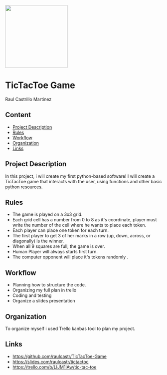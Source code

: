 <img src="https://raw.githubusercontent.com/Behzadkhosravifar/TicTacToe/master/src/Tic%20Tac%20Toe/Tic%20Tac%20Toe.ico" width="200"/>

# TicTacToe Game  

Raul Castrillo Martinez

## Content
- [Project Description](#project-description)
- [Rules](#rules)
- [Workflow](#workflow)
- [Organization](#organization)
- [Links](#links)

## Project Description

In this project, i will create my first python-based software!
I will create a TicTacToe game that interacts with the user, using functions and other basic python resources.

## Rules

- The game is played on a 3x3 grid.
- Each grid cell has a number from 0 to 8 as it's coordinate, player must write the number of the cell where he wants to  place each token.
- Each player can place one token for each turn.
- The first player to get 3 of her marks in a row (up, down, across, or diagonally) is the winner.
- When all 9 squares are full, the game is over.
- Human Player will always starts first turn.
- The computer opponent will place it's tokens randomly .

## Workflow

* Planning how to structure the code.
* Organizing my full plan in trello
* Coding and testing
* Organize a slides presentation


## Organization

To organize myself i used Trello kanbas tool to plan my project.


## Links


- https://github.com/raulcastr/TicTacToe-Game           
- https://slides.com/raulcastr/tictactoc  
- https://trello.com/b/LIJM1iAw/tic-tac-toe  
